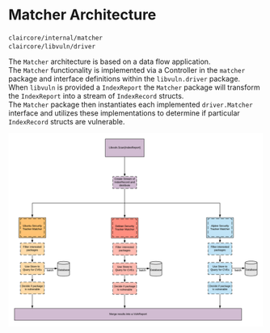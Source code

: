 # Matcher Architecture
`claircore/internal/matcher`  
`claircore/libvuln/driver`  

The `Matcher` architecture is based on a data flow application.  
The `Matcher` functionality is implemented via a Controller in the `matcher` package and interface definitions within the `libvuln.driver` package.  
When `libvuln` is provided a `IndexReport` the `Matcher` package will transform the `IndexReport` into a stream of `IndexRecord` structs.  
The `Matcher` package then instantiates each implemented `driver.Matcher` interface and utilizes these implementations to determine if particular `IndexRecord` structs are vulnerable.  

![Matcher Architecture](./matcher_architecture.png "matching architecture diagram")

